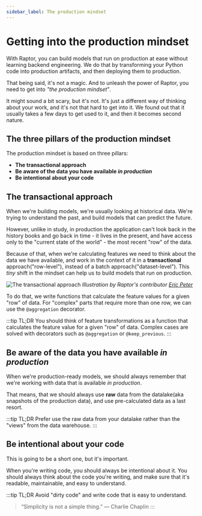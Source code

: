 ```yaml
---
sidebar_label: The production mindset
---
```


# Getting into the production mindset

With Raptor, you can build models that run on production at ease without learning backend engineering.
We do that by transforming your Python code into production artifacts, and then deploying them to production.

That being said, it's not a magic. And to unleash the power of Raptor, you need to get into _"the production mindset"_.

It might sound a bit scary, but it's not. It's just a different way of thinking about your work, and it's not that hard
to get into it. We found out that it usually takes a few days to get used to it, and then it becomes second nature.

## The three pillars of the production mindset

The production mindset is based on three pillars:

* **The transactional approach**
* **Be aware of the data you have available _in production_**
* **Be intentional about your code**

## The transactional approach

When we're building models, we're usually looking at historical data. We're trying to understand the past, and build
models that can predict the future.

However, unlike in study, in production the application can't look back in the history books and go back in time - it
lives in the present, and have access only to the "current state of the world" - the most recent "row" of the data.

Because of that, when we're calculating features we need to think about the data we have available, and work in the
context of it in a **transactional** approach("row-level"), instead of a batch approach("dataset-level"). This *tiny*
shift in the mindset can help us to build models that run on production.

![The transactional approach](pathname:///assets/row-oriented.png)
*Illustration by Raptor's contributor [Eric Peter](https://github.com/epec254)*

To do that, we write functions that calculate the feature values for a given "row" of data. For "complex" parts that
require more than one row, we can use the `@aggregation` decorator.

:::tip TL;DR
You should think of feature transformations as a function that calculates the feature value for a given "row" of
data. Complex cases are solved with decorators such as `@aggregation` or `@keep_previous`. 
:::

## Be aware of the data you have available _in production_

When we're production-ready models, we should always remember that we're working with data that is available _in
production_.

That means, that we should always use **raw** data from the datalake(aka snapshots of the production data), and use
pre-calculated data as a last resort.

:::tip TL;DR
Prefer use the raw data from your datalake rather than the "views" from the data warehouse.
:::

## Be intentional about your code

This is going to be a short one, but it's important.

When you're writing code, you should always be intentional about it. You should always think about the code you're
writing, and make sure that it's readable, maintainable, and easy to understand.

:::tip TL;DR
Avoid "dirty code" and write code that is easy to understand.

> “Simplicity is not a simple thing.” ― Charlie Chaplin
:::